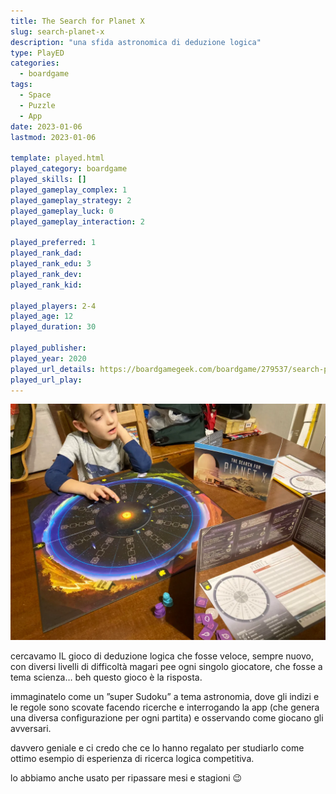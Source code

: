 ```yaml
---
title: The Search for Planet X
slug: search-planet-x
description: "una sfida astronomica di deduzione logica"
type: PlayED
categories:
  - boardgame
tags:
  - Space
  - Puzzle
  - App
date: 2023-01-06
lastmod: 2023-01-06

template: played.html
played_category: boardgame
played_skills: []
played_gameplay_complex: 1
played_gameplay_strategy: 2
played_gameplay_luck: 0
played_gameplay_interaction: 2

played_preferred: 1
played_rank_dad: 
played_rank_edu: 3
played_rank_dev: 
played_rank_kid: 

played_players: 2-4
played_age: 12
played_duration: 30

played_publisher: 
played_year: 2020
played_url_details: https://boardgamegeek.com/boardgame/279537/search-planet-x
played_url_play: 
---
```


![](../../assets/img/played/boardgame/search-planet-x.webp)

cercavamo IL gioco di deduzione logica che fosse veloce, sempre nuovo, con diversi livelli di difficoltà magari pee ogni singolo giocatore, che fosse a tema scienza… beh questo gioco è la risposta.

immaginatelo come un ”super Sudoku” a tema astronomia, dove gli indizi e le regole sono scovate facendo ricerche e interrogando la app (che genera una diversa configurazione per ogni partita) e osservando come giocano gli avversari.

davvero geniale e ci credo che ce lo hanno regalato per studiarlo come ottimo esempio di esperienza di ricerca logica competitiva.

lo abbiamo anche usato per ripassare mesi e stagioni 😉
